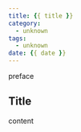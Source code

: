 ```yaml
---
title: {{ title }}
category:
  - unknown
tags:
  - unknown
date: {{ date }}
---
```

preface

<!-- more -->

## Title

content
